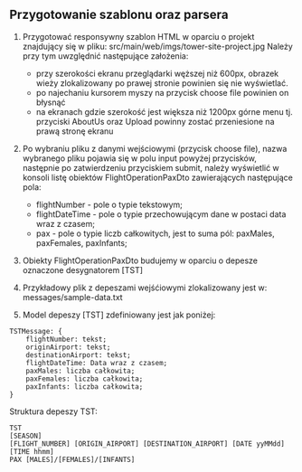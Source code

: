 ## Przygotowanie szablonu oraz parsera

1. Przygotować responsywny szablon HTML w oparciu o projekt znajdujący się w pliku: src/main/web/imgs/tower-site-project.jpg
    Należy przy tym uwzględnić następujące założenia:
    - przy szerokości ekranu przeglądarki węższej niż 600px, obrazek wieży zlokalizowany po prawej stronie powinien się nie wyświetlać.
    - po najechaniu kursorem myszy na przycisk choose file powinien on błysnąć
    - na ekranach gdzie szerokość jest większa niż 1200px górne menu tj. przyciski AboutUs oraz Upload powinny zostać przeniesione na prawą stronę ekranu

2. Po wybraniu pliku z danymi wejściowymi (przycisk choose file), nazwa wybranego pliku pojawia się w polu input powyżej przycisków, następnie po zatwierdzeniu przyciskiem submit, należy wyświetlić w konsoli listę obiektów FlightOperationPaxDto zawierających następujące pola:     
   - flightNumber - pole o typie tekstowym;
   - flightDateTime - pole o typie przechowującym dane w postaci data wraz z czasem;
   - pax - pole o typie liczb całkowitych, jest to suma pól: paxMales, paxFemales, paxInfants;

3. Obiekty FlightOperationPaxDto budujemy w oparciu o depesze oznaczone desygnatorem [TST]
 
4. Przykładowy plik z depeszami wejśćiowymi zlokalizowany jest w: messages/sample-data.txt

5. Model depeszy [TST] zdefiniowany jest jak poniżej:
```
TSTMessage: {
    flightNumber: tekst;
    originAirport: tekst;
    destinationAirport: tekst;
    flightDateTime: Data wraz z czasem;
    paxMales: liczba całkowita;
    paxFemales: liczba całkowita;
    paxInfants: liczba całkowita;
}
```

Struktura depeszy TST:
```
TST
[SEASON]
[FLIGHT_NUMBER] [ORIGIN_AIRPORT] [DESTINATION_AIRPORT] [DATE yyMMdd] [TIME hhmm]
PAX [MALES]/[FEMALES]/[INFANTS]